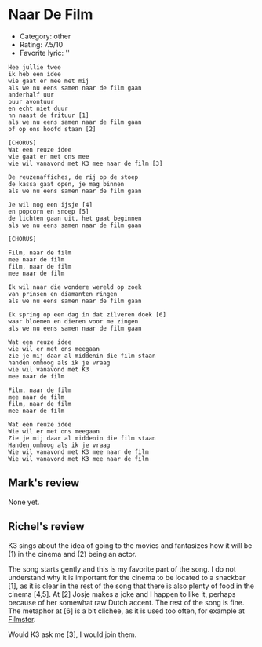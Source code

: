 # Naar De Film

 * Category: other
 * Rating: 7.5/10
 * Favorite lyric: ''

```
Hee jullie twee
ik heb een idee
wie gaat er mee met mij
als we nu eens samen naar de film gaan
anderhalf uur
puur avontuur
en echt niet duur
nn naast de frituur [1]
als we nu eens samen naar de film gaan
of op ons hoofd staan [2]

[CHORUS]
Wat een reuze idee
wie gaat er met ons mee
wie wil vanavond met K3 mee naar de film [3]

De reuzenaffiches, de rij op de stoep
de kassa gaat open, je mag binnen
als we nu eens samen naar de film gaan

Je wil nog een ijsje [4]
en popcorn en snoep [5]
de lichten gaan uit, het gaat beginnen
als we nu eens samen naar de film gaan

[CHORUS]

Film, naar de film
mee naar de film
film, naar de film
mee naar de film

Ik wil naar die wondere wereld op zoek
van prinsen en diamanten ringen
als we nu eens samen naar de film gaan

Ik spring op een dag in dat zilveren doek [6]
waar bloemen en dieren voor me zingen
als we nu eens samen naar de film gaan

Wat een reuze idee
wie wil er met ons meegaan
zie je mij daar al middenin die film staan
handen omhoog als ik je vraag
wie wil vanavond met K3
mee naar de film

Film, naar de film
mee naar de film
film, naar de film
mee naar de film

Wat een reuze idee
Wie wil er met ons meegaan
Zie je mij daar al middenin die film staan
Handen omhoog als ik je vraag
Wie wil vanavond met K3 mee naar de film
Wie wil vanavond met K3 mee naar de film
```

## Mark's review

None yet.

## Richel's review

K3 sings about the idea of going to the movies and fantasizes how it will be (1) in the cinema and (2) being an actor.

The song starts gently and this is my favorite part of the song. I do not understand why it is important for the cinema to be located
to a snackbar [1], as it is clear in the rest of the song that there is also plenty of food in the cinema [4,5]. At [2] Josje makes
a joke and I happen to like it, perhaps because of her somewhat raw Dutch accent. The rest of the song is fine. The metaphor at [6]
is a bit clichee, as it is used too often, for example at [Filmster](K3Filmster.md).

Would K3 ask me [3], I would join them.